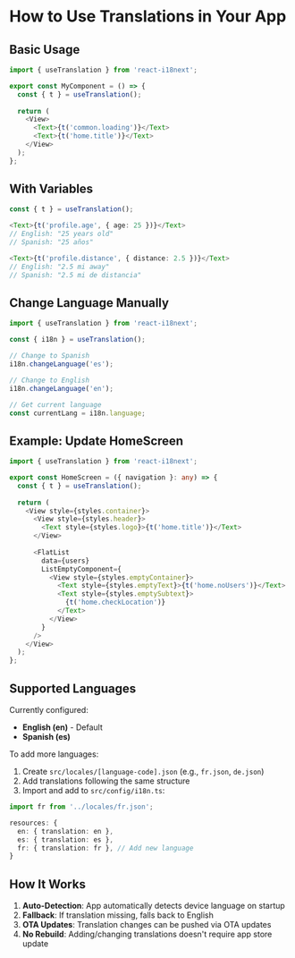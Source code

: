 # How to Use Translations in Your App

## Basic Usage

```typescript
import { useTranslation } from 'react-i18next';

export const MyComponent = () => {
  const { t } = useTranslation();
  
  return (
    <View>
      <Text>{t('common.loading')}</Text>
      <Text>{t('home.title')}</Text>
    </View>
  );
};
```

## With Variables

```typescript
const { t } = useTranslation();

<Text>{t('profile.age', { age: 25 })}</Text>
// English: "25 years old"
// Spanish: "25 años"

<Text>{t('profile.distance', { distance: 2.5 })}</Text>
// English: "2.5 mi away"
// Spanish: "2.5 mi de distancia"
```

## Change Language Manually

```typescript
import { useTranslation } from 'react-i18next';

const { i18n } = useTranslation();

// Change to Spanish
i18n.changeLanguage('es');

// Change to English
i18n.changeLanguage('en');

// Get current language
const currentLang = i18n.language;
```

## Example: Update HomeScreen

```typescript
import { useTranslation } from 'react-i18next';

export const HomeScreen = ({ navigation }: any) => {
  const { t } = useTranslation();
  
  return (
    <View style={styles.container}>
      <View style={styles.header}>
        <Text style={styles.logo}>{t('home.title')}</Text>
      </View>
      
      <FlatList
        data={users}
        ListEmptyComponent={
          <View style={styles.emptyContainer}>
            <Text style={styles.emptyText}>{t('home.noUsers')}</Text>
            <Text style={styles.emptySubtext}>
              {t('home.checkLocation')}
            </Text>
          </View>
        }
      />
    </View>
  );
};
```

## Supported Languages

Currently configured:
- **English (en)** - Default
- **Spanish (es)**

To add more languages:
1. Create `src/locales/[language-code].json` (e.g., `fr.json`, `de.json`)
2. Add translations following the same structure
3. Import and add to `src/config/i18n.ts`:

```typescript
import fr from '../locales/fr.json';

resources: {
  en: { translation: en },
  es: { translation: es },
  fr: { translation: fr }, // Add new language
}
```

## How It Works

1. **Auto-Detection**: App automatically detects device language on startup
2. **Fallback**: If translation missing, falls back to English
3. **OTA Updates**: Translation changes can be pushed via OTA updates
4. **No Rebuild**: Adding/changing translations doesn't require app store update

